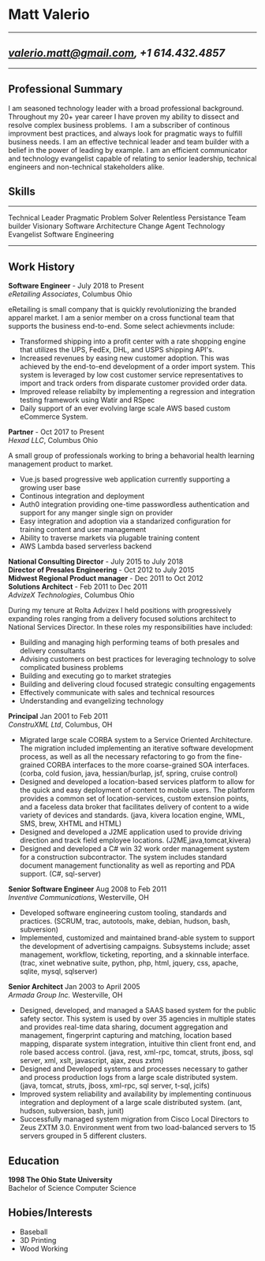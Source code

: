 Matt Valerio
============
-----------------------------------------------------
   *valerio.matt@gmail.com,   +1 614.432.4857*
-----------------------------------------------------

---

Professional Summary
--------------------

I am seasoned technology leader with a broad professional background.  Throughout my 20+ year career I have proven my ability to dissect
and resolve complex business problems.  I am a subscriber of continous improvment best practices, and always look for pragmatic ways to fulfill business needs.  I am an effective technical leader and team builder with a belief in the power of leading by example. I am an efficient communicator and technology evangelist capable of relating to senior leadership, technical engineers and non-technical stakeholders alike.

Skills
------
------------------      --------------------------      ------------------------
 Technical Leader        Pragmatic Problem Solver        Relentless Persistance
 Team builder            Visionary                       Software Architecture
 Change Agent            Technology Evangelist           Software Engineering
------------------      --------------------------      ------------------------

Work History
----------

**Software Engineer** - July 2018 to Present  
*eRetailing Associates*, Columbus Ohio  

eRetailing is small company that is quickly revolutionizing the branded apparel market.  I am a senior member on a cross functional team that supports the business end-to-end.  Some select achievments include:

* Transformed shipping into a profit center with a rate shopping engine that utilizes the UPS, FedEx, DHL, and USPS shipping API's.
* Increased revenues by easing new customer adoption. This was achieved by the end-to-end development of a order import system.  This system is leveraged by low cost customer service representatives to import and track orders from disparate customer provided order data.
* Improved release reliabilty by implementing a regression and integration testing framework using Watir and RSpec
* Daily support of an ever evolving large scale AWS based custom eCommerce System.

**Partner** - Oct 2017 to Present  
*Hexad LLC*, Columbus Ohio  

A small group of professionals working to bring a behavorial health learning management product to market.  

* Vue.js based progressive web application currently supporting a growing user base
* Continous integration and deployment
* Auth0 integration providing one-time passwordless authentication and support for any manger single sign on provider
* Easy integration and adoption via a standarized configuration for training content and user management
* Ability to traverse markets via plugable training content
* AWS Lambda based serverless backend

**National Consulting Director** - July 2015 to July 2018  
**Director of Presales Engineering** - Oct 2012 to July 2015  
**Midwest Regional Product manager** - Dec 2011 to Oct 2012  
**Solutions Architect** - Feb 2011 to Dec 2011  
*AdvizeX Technologies*, Columbus Ohio  

During my tenure at Rolta Advizex I held positions with progressively expanding roles ranging from a delivery focused solutions architect to National Services Director. In these roles my responsibilities have included:

* Building and managing high performing teams of both presales and delivery consultants
* Advising customers on best practices for leveraging technology to solve complicated business problems
* Building and executing go to market strategies
* Building and delivering cloud focused strategic consulting engagements
* Effectively communicate with sales and technical resources
* Understanding and evangelizing technology

**Principal** Jan 2001 to Feb 2011  
*ConstruXML Ltd*, Columbus, OH  

* Migrated large scale CORBA system to a Service Oriented Architecture. The migration included implementing an iterative software development process, as well as all the necessary refactoring to go from the fine-grained CORBA interfaces to the more coarse-grained SOA interfaces.  (corba, cold fusion, java, hessian/burlap, jsf, spring, cruise control)
* Designed and developed a location-based services platform to allow for the quick and easy deployment of content to mobile users. The platform provides a common set of location-services, custom extension points, and a faceless data broker that facilitates delivery of content to a wide variety of devices and standards. (java, kivera location engine, WML, SMS, brew, XHTML and HTML)
* Designed and developed a J2ME application used to provide driving direction and track field employee locations. (J2ME,java,tomcat,kivera)
* Designed and developed a C# win 32 work order management system for a construction subcontractor. The system includes standard document management functionality as well as reporting and PDA support. (C#, sql-server)

**Senior Software Engineer** Aug 2008 to Feb 2011  
*Inventive Communications*, Westerville, OH  

 * Developed software engineering custom tooling, standards and practices. (SCRUM, trac, autotools, make, debian, hudson, bash, subversion)
* Implemented, customized and maintained brand-able system to support the development of advertising campaigns. Subsystems include; asset management, workflow, ticketing, reporting, and a skinnable interface. (trac, xinet webnative suite, python, php, html, jquery, css, apache, sqlite, mysql, sqlserver)

**Senior Architect** Jan 2003 to April 2005  
*Armada Group Inc.* Westerville, OH

* Designed, developed, and managed a SAAS based system for the public safety sector. This system is used by over 35 agencies in multiple states and provides real-time data sharing, document aggregation and management, fingerprint capturing and matching, location based mapping, disparate system integration, intuitive thin client front end, and role based access control. (java, rest, xml-rpc, tomcat, struts, jboss, sql server, xml, xslt, javascript, ajax, zeus zxtm)
* Designed and Developed systems and processes necessary to gather and process production logs from a large scale distributed system. (java, tomcat, struts, jboss, xml-rpc, sql server, t-sql, jcifs)
* Improved system reliability and availability by implementing continuous integration and deployment of a large scale distributed system. (ant, hudson, subversion, bash, junit)
* Successfully managed system migration from Cisco Local Directors to Zeus ZXTM 3.0. Environment went from two load-balanced servers to 15 servers grouped in 5 different clusters.

Education
---------

**1998 The Ohio State University**  
Bachelor of Science Computer Science

Hobies/Interests
----------------

* Baseball
* 3D Printing
* Wood Working